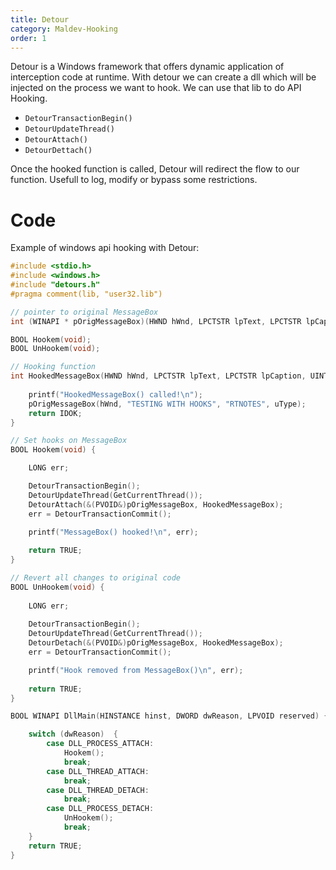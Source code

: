 ```yaml
---
title: Detour
category: Maldev-Hooking
order: 1
---
```


Detour is a Windows framework that offers dynamic application of interception code at runtime. With detour we can create a dll which will be injected on the process we want to hook. We can use that lib to do API Hooking.

* `DetourTransactionBegin()`
* `DetourUpdateThread()`
* `DetourAttach()`
* `DetourDettach()`

Once the hooked function is called, Detour will redirect the flow to our function. Usefull to log, modify or bypass some restrictions.

# Code

Example of windows api hooking with Detour:

```cpp
#include <stdio.h>
#include <windows.h>
#include "detours.h"
#pragma comment(lib, "user32.lib")

// pointer to original MessageBox
int (WINAPI * pOrigMessageBox)(HWND hWnd, LPCTSTR lpText, LPCTSTR lpCaption, UINT uType) = MessageBox;

BOOL Hookem(void);
BOOL UnHookem(void);

// Hooking function
int HookedMessageBox(HWND hWnd, LPCTSTR lpText, LPCTSTR lpCaption, UINT uType) {
	
	printf("HookedMessageBox() called!\n");
	pOrigMessageBox(hWnd, "TESTING WITH HOOKS", "RTNOTES", uType);
	return IDOK;
}

// Set hooks on MessageBox
BOOL Hookem(void) {

    LONG err;

	DetourTransactionBegin();
	DetourUpdateThread(GetCurrentThread());
	DetourAttach(&(PVOID&)pOrigMessageBox, HookedMessageBox);
	err = DetourTransactionCommit();

	printf("MessageBox() hooked!\n", err);
	
	return TRUE;
}

// Revert all changes to original code
BOOL UnHookem(void) {
	
	LONG err;
	
	DetourTransactionBegin();
	DetourUpdateThread(GetCurrentThread());
	DetourDetach(&(PVOID&)pOrigMessageBox, HookedMessageBox);
	err = DetourTransactionCommit();

	printf("Hook removed from MessageBox()\n", err);
	
	return TRUE;
}

BOOL WINAPI DllMain(HINSTANCE hinst, DWORD dwReason, LPVOID reserved) {

    switch (dwReason)  {
		case DLL_PROCESS_ATTACH:
			Hookem();
			break;
		case DLL_THREAD_ATTACH:
			break;
		case DLL_THREAD_DETACH:
			break;
		case DLL_PROCESS_DETACH:
			UnHookem();
			break;
	}
    return TRUE;
}
```